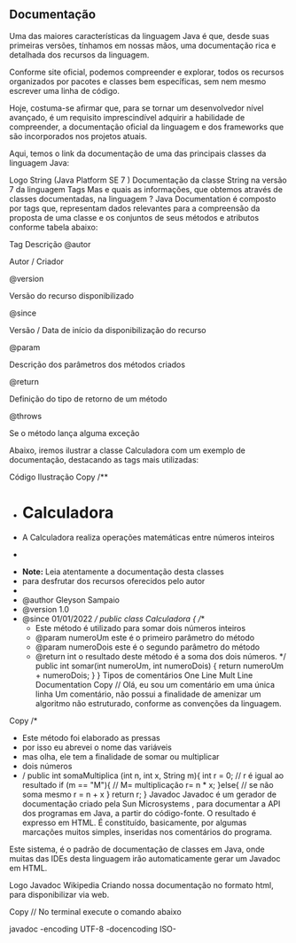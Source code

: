 ## Documentação
Uma das maiores características da linguagem Java é que, desde suas primeiras versões, tínhamos em nossas mãos, uma documentação rica e detalhada dos recursos da linguagem.

Conforme site oficial, podemos compreender e explorar, todos os recursos organizados por pacotes e classes bem específicas, sem nem mesmo escrever uma linha de código.

Hoje, costuma-se afirmar que, para se tornar um desenvolvedor nível avançado, é um requisito imprescindível adquirir a habilidade de compreender, a documentação oficial da linguagem e dos frameworks que são incorporados nos projetos atuais.

Aqui, temos o link da documentação de uma das principais classes da linguagem Java:

Logo
String (Java Platform SE 7 )
Documentação da classe String na versão 7 da linguagem
Tags
Mas e quais as informações, que obtemos através de classes documentadas, na linguagem ? Java Documentation é composto por tags que, representam dados relevantes para a compreensão da proposta de uma classe e os conjuntos de seus métodos e atributos conforme tabela abaixo:

Tag	Descrição
@autor

Autor / Criador

@version

Versão do recurso disponibilizado

@since

Versão / Data de início da disponibilização do recurso

@param

Descrição dos parâmetros dos métodos criados

@return

Definição do tipo de retorno de um método

@throws

Se o método lança alguma exceção

Abaixo, iremos ilustrar a classe Calculadora com um exemplo de documentação, destacando as tags mais utilizadas:

Código
Ilustração
Copy
/**
* <h1>Calculadora</h1>
* A Calculadora realiza operações matemáticas entre números inteiros
* <p>
* <b>Note:</b> Leia atentamente a documentação desta classes
* para desfrutar dos recursos oferecidos pelo autor
*
* @author  Gleyson Sampaio
* @version 1.0
* @since   01/01/2022
*/
public class Calculadora {
    /**
   * Este método é utilizado para somar dois números inteiros
   * @param numeroUm este é o primeiro parâmetro do método
   * @param numeroDois este é o segundo parâmetro do método
   * @return int o resultado deste método é a soma dos dois números.
   */
    public int somar(int numeroUm, int numeroDois) {
        return  numeroUm + numeroDois;
    }
}
Tipos de comentários
One Line
Mult Line
Documentation
Copy
// Olá, eu sou um comentário em uma única linha
Um comentário, não possui a finalidade de amenizar um algoritmo não estruturado, conforme as convenções da linguagem.

Copy
/*
 * Este método foi elaborado as pressas
 * por isso eu abrevei o nome das variáveis
 * mas olha, ele tem a finalidade de somar ou  multiplicar
 * dois números
 * /
public int somaMultiplica (int n, int x, String m){
    int r = 0; // r é igual ao resultado
    if (m == "M"){ // M= multiplicação
        r= n * x;
    }else{
        // se não soma mesmo
        r = n + x
    }
    return r;
}
Javadoc
Javadoc é um gerador de documentação criado pela Sun Microsystems , para documentar a API dos programas em Java, a partir do código-fonte. O resultado é expresso em HTML. É constituído, basicamente, por algumas marcações muitos simples, inseridas nos comentários do programa.

Este sistema, é o padrão de documentação de classes em Java, onde muitas das IDEs desta linguagem irão automaticamente gerar um Javadoc em HTML.

Logo
Javadoc
Wikipedia
Criando nossa documentação no formato html, para disponibilizar via web.

Copy
// No terminal execute o comando abaixo

javadoc -encoding UTF-8 -docencoding ISO-